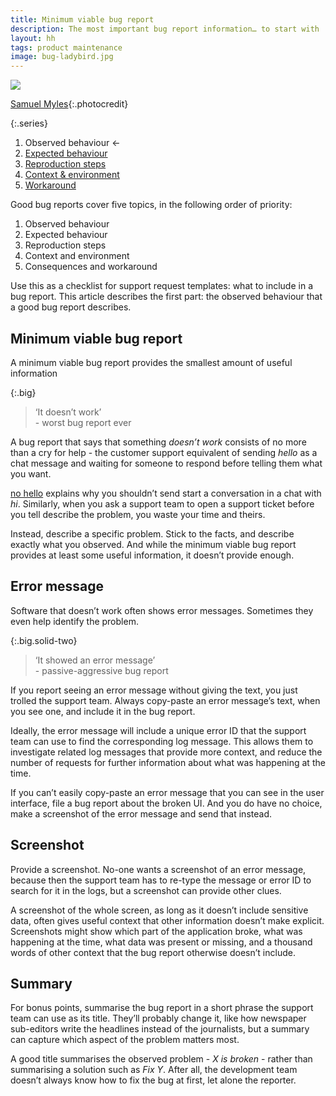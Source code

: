 ```yaml
---
title: Minimum viable bug report
description: The most important bug report information… to start with
layout: hh
tags: product maintenance
image: bug-ladybird.jpg
---
```


![](bug-ladybird.jpg)

[Samuel Myles](https://unsplash.com/photos/CdX0FV_hIVA){:.photocredit}

{:.series}
1. Observed behaviour ←
2. [Expected behaviour](bug-expected)
3. [Reproduction steps](bug-reproduction)
4. [Context & environment](bug-environment)
5. [Workaround](bug-workaround)

Good bug reports cover five topics, in the following order of priority:

1. Observed behaviour
2. Expected behaviour
3. Reproduction steps
4. Context and environment
5. Consequences and workaround

Use this as a checklist for support request templates: what to include in a bug report.
This article describes the first part:
the observed behaviour that a good bug report describes.

## Minimum viable bug report

A minimum viable bug report provides the smallest amount of useful information

{:.big}
> ‘It doesn’t work’  
> \- worst bug report ever

A bug report that says that something _doesn’t work_ consists of no more than a cry for help - the customer support equivalent of sending _hello_ as a chat message and waiting for someone to respond before telling them what you want.

[no hello](https://www.nohello.net/) explains why you shouldn’t send start a conversation in a chat with _hi_.
Similarly, when you ask a support team to open a support ticket before you tell describe the problem, you waste your time and theirs.

Instead, describe a specific problem.
Stick to the facts, and describe exactly what you observed.
And while the minimum viable bug report provides at least some useful information, it doesn’t provide enough.

## Error message

Software that doesn’t work often shows error messages.
Sometimes they even help identify the problem.

{:.big.solid-two}
> ‘It showed an error message’  
> \- passive-aggressive bug report

If you report seeing an error message without giving the text, you just trolled the support team.
Always copy-paste an error message’s text, when you see one, and include it in the bug report.

Ideally, the error message will include a unique error ID that the support team can use to find the corresponding log message.
This allows them to investigate related log messages that provide more context, and reduce the number of requests for further information about what was happening at the time.

If you can’t easily copy-paste an error message that you can see in the user interface, file a bug report about the broken UI.
And you do have no choice, make a screenshot of the error message and send that instead.

## Screenshot

Provide a screenshot.
No-one wants a screenshot of an error message, because then the support team has to re-type the message or error ID to search for it in the logs, but a screenshot can provide other clues.

A screenshot of the whole screen, as long as it doesn’t include sensitive data, often gives useful context that other information doesn’t make explicit.
Screenshots might show which part of the application broke, what was happening at the time, what data was present or missing, and a thousand words of other context that the bug report otherwise doesn’t include.

## Summary

For bonus points, summarise the bug report in a short phrase the support team can use as its title.
They’ll probably change it, like how newspaper sub-editors write the headlines instead of the journalists, but a summary can capture which aspect of the problem matters most.

A good title summarises the observed problem - _X is broken_ - rather than summarising a solution such as _Fix Y_.
After all, the development team doesn’t always know how to fix the bug at first, let alone the reporter.
